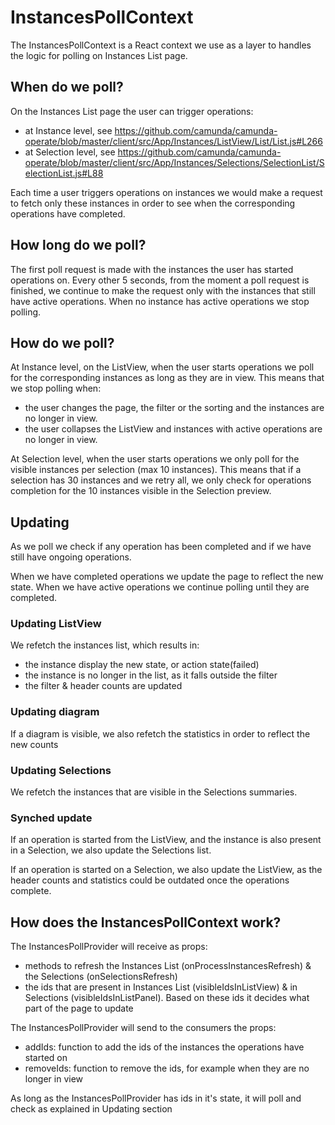 # InstancesPollContext

The InstancesPollContext is a React context we use as a layer to handles the logic for polling on Instances List page.

## When do we poll?

On the Instances List page the user can trigger operations:

- at Instance level, see https://github.com/camunda/camunda-operate/blob/master/client/src/App/Instances/ListView/List/List.js#L266
- at Selection level, see https://github.com/camunda/camunda-operate/blob/master/client/src/App/Instances/Selections/SelectionList/SelectionList.js#L88

Each time a user triggers operations on instances we would make a request to fetch only these instances in order to see when the corresponding operations have completed.

## How long do we poll?

The first poll request is made with the instances the user has started operations on. Every other 5 seconds, from the moment a poll request is finished, we continue to make the request only with the instances that still have active operations. When no instance has active operations we stop polling.

## How do we poll?

At Instance level, on the ListView, when the user starts operations we poll for the corresponding instances as long as they are in view. This means that we stop polling when:

- the user changes the page, the filter or the sorting and the instances are no longer in view.
- the user collapses the ListView and instances with active operations are no longer in view.

At Selection level, when the user starts operations we only poll for the visible instances per selection (max 10 instances). This means that if a selection has 30 instances and we retry all, we only check for operations completion for the 10 instances visible in the Selection preview.

## Updating

As we poll we check if any operation has been completed and if we have still have ongoing operations.

When we have completed operations we update the page to reflect the new state.
When we have active operations we continue polling until they are completed.

### Updating ListView

We refetch the instances list, which results in:

- the instance display the new state, or action state(failed)
- the instance is no longer in the list, as it falls outside the filter
- the filter & header counts are updated

### Updating diagram

If a diagram is visible, we also refetch the statistics in order to reflect the new counts

### Updating Selections

We refetch the instances that are visible in the Selections summaries.

### Synched update

If an operation is started from the ListView, and the instance is also present in a Selection, we also update the Selections list.

If an operation is started on a Selection, we also update the ListView, as the header counts and statistics could be outdated once the operations complete.

## How does the InstancesPollContext work?

The InstancesPollProvider will receive as props:

- methods to refresh the Instances List (onProcessInstancesRefresh) & the Selections (onSelectionsRefresh)
- the ids that are present in Instances List (visibleIdsInListView) & in Selections (visibleIdsInListPanel). Based on these ids it decides what part of the page to update

The InstancesPollProvider will send to the consumers the props:

- addIds: function to add the ids of the instances the operations have started on
- removeIds: function to remove the ids, for example when they are no longer in view

As long as the InstancesPollProvider has ids in it's state, it will poll and check as explained in Updating section
